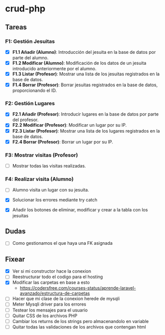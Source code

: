# crud-php

## Tareas
### F1: Gestión Jesuitas
- [x] **F1.1 Añadir (Alumno)**: Introducción del jesuita en la base de datos por parte del alumno.
- [x] **F1.2 Modificar (Alumno)**: Modificación de los datos de un jesuita introducido anteriormente por el alumno.
- [x] **F1.3 Listar (Profesor)**: Mostrar una lista de los jesuitas registrados en la base de datos.
- [x] **F1.4 Borrar (Profesor)**: Borrar jesuitas registrados en la base de datos, proporcionando el ID.

### F2: Gestión Lugares
- [x] **F2.1 Añadir (Profesor)**: Introducir lugares en la base de datos por parte del profesor.
- [x] **F2.2 Modificar (Profesor)**: Modificar un lugar por su IP.
- [x] **F2.3 Listar (Profesor)**: Mostrar una lista de los lugares registrados en la base de datos.
- [x] **F2.4 Borrar (Profesor)**: Borrar un lugar por su IP.

### F3: Mostrar visitas (Profesor)
- [ ] Mostrar todas las visitas realizadas.

### F4: Realizar visita (Alumno)
- [ ] Alumno visita un lugar con su jesuita.

- [x] Solucionar los errores mediante try catch
- [x] Añadir los botones de eliminar, modificar y crear a la tabla con los jesuitas

## Dudas
- [ ] Como gestionamos el que haya una FK asignada

## Fixear
- [x] Ver si mi constructor hace la conexion
- [ ] Reestructurar todo el codigo para el hosting
- [x] Modificar las carpetas en base a esto
    - https://codersfree.com/courses-status/aprende-laravel-avanzado/estructura-de-carpetas
- [ ] Hacer que mi clase de la conexion herede de mysqli 
- [ ] Meter Mysqli driver para los errores
- [ ] Testear los mensajes para el usuario
- [ ] Quitar CSS de los archivos PHP
- [ ] Cambiar los returns de los strings pero almacenandolo en variable
- [ ] Quitar todas las validaciones de los archivos que contengan html